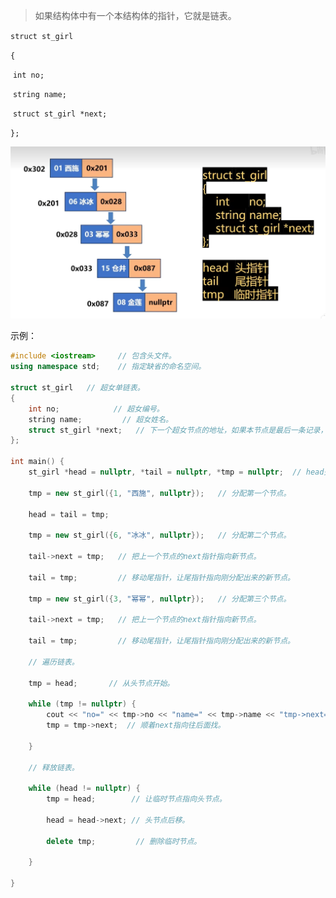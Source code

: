 > 如果结构体中有一个本结构体的指针，它就是链表。

`struct st_girl`

`{`

​    `int no;`

​    `string name;`

​    `struct st_girl *next;`

`};`

![image-20231216173124347](images/image-20231216173124347.png)

示例：

```c++
#include <iostream>     // 包含头文件。
using namespace std;    // 指定缺省的命名空间。

struct st_girl   // 超女单链表。
{
    int no;            // 超女编号。
    string name;         // 超女姓名。
    struct st_girl *next;   // 下一个超女节点的地址，如果本节点是最后一条记录，填nullptr。
};

int main() {
    st_girl *head = nullptr, *tail = nullptr, *tmp = nullptr;  // head头指针、tail尾指针、tmp临时指针。

    tmp = new st_girl({1, "西施", nullptr});   // 分配第一个节点。

    head = tail = tmp;

    tmp = new st_girl({6, "冰冰", nullptr});   // 分配第二个节点。

    tail->next = tmp;   // 把上一个节点的next指针指向新节点。

    tail = tmp;         // 移动尾指针，让尾指针指向刚分配出来的新节点。

    tmp = new st_girl({3, "幂幂", nullptr});   // 分配第三个节点。

    tail->next = tmp;   // 把上一个节点的next指针指向新节点。

    tail = tmp;         // 移动尾指针，让尾指针指向刚分配出来的新节点。

    // 遍历链表。

    tmp = head;       // 从头节点开始。

    while (tmp != nullptr) {
        cout << "no=" << tmp->no << "name=" << tmp->name << "tmp->next=" << tmp->next << endl;
        tmp = tmp->next;  // 顺着next指向往后面找。

    }

    // 释放链表。

    while (head != nullptr) {
        tmp = head;        // 让临时节点指向头节点。

        head = head->next; // 头节点后移。

        delete tmp;         // 删除临时节点。

    }

}
```

